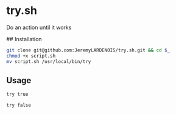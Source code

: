 # try.sh

Do an action until it works

## Installation

```bash
git clone git@github.com:JeremyLARDENOIS/try.sh.git && cd $_
chmod +x script.sh
mv script.sh /usr/local/bin/try
```

## Usage 

```bash
try true
```

```bash
try false
```
